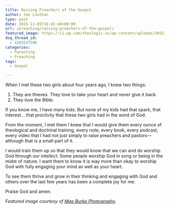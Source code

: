 ```yaml
---
title: Raising Preachers of the Gospel
author: Joe Louthan
type: post
date: 2015-11-05T16:41:40+00:00
url: /preaching/raising-preachers-of-the-gospel/
featured_image: https://i1.wp.com/theologic.us/wp-content/uploads/2015/11/Louthan-15.jpg?resize=825%2C510
dsq_thread_id:
  - 4283547596
categories:
  - Parenting
  - Preaching
tags:
  - Gospel

---
```

When I met these two girls about four years ago, I knew two things:

  1. They are thieves. They love to take your heart and never give it back.
  2. They love the Bible.

If you know me, I have many kids. But none of my kids had that spark, that interest&#8230; that proclivity that these two girls had in the word of God.

From the moment, I met them I knew that I would give them every ounce of theological and doctrinal training, every note, every book, every podcast, every video that I had not just simply to raise preachers and pastors—although that is a small part of it.

I would train them up so that they would know that we can and do worship God through our _intellect._ Some people worship God in song or being in the midst of nature. I want them to know it is way more than okay to worship God with fully engaging your mind as well as your heart.

To see them thrive and grow in their thinking and engaging with God and others over the last few years has been a complete joy for me.

Praise God and amen.

_Featured image courtesy of [Mae Burke Photography][1]._

 [1]: http://www.maeburke.com/